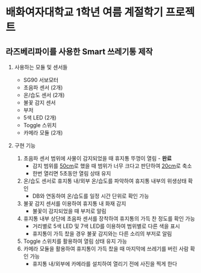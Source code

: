# 배화여자대학교 1학년 여름 계절학기 프로젝트

## 라즈베리파이를 사용한 Smart 쓰레기통 제작

1. 사용하는 모듈 및 센서들
    - SG90 서보모터
    - 초음파 센서 (2개)
    - 온/습도 센서 (2개)
    - 불꽃 감지 센서
    - 부저
    - 5색 LED (2개)
    - Toggle 스위치
    - 카메라 모듈 (2개)

1. 구현 기능
    1. 초음파 센서 범위에 사물이 감지되었을 때 휴지통 뚜껑이 열림 - **완료**
        * 감지 범위를 <u>50cm</u>로 했을 때 범위가 너무 크다고 판단하여 <u>20cm</u>로 축소
        * 한번 열리면 5초동안 열림 상태 유지
    1. 온/습도 센서로 휴지통 내/외부 온/습도를 파악하여 휴지통 내부의 위생상태 확인 
        * DB와 연동하여 온/습도를 일정 시간 단위로 확인 가능
    1. 불꽃 감지 센서를 이용하여 휴지통 내 화재 감지
        * 불꽃이 감지되었을 때 부저로 알림
    1. 휴지통 내부 상단에 초음파 센서를 장착하여 휴지통의 가득 찬 정도를 확인 가능
        * 거리별로 5색 LED 및 7색 LED를 이용하여 범위별로 다른 색을 표시
        * 휴지통이 가득 찼을 경우 불꽃 감지와는 다른 소리의 부저로 알림
    1. Toggle 스위치를 활용하여 열림 상태 유지 가능
    1. 카메라 모듈을 활용하여 휴지통이 가득 찼을 때 마지막에 쓰레기를 버린 사람 확인 가능
        * 휴지통 내/외부에 카메라를 설치하여 열리기 전에 사진을 찍게 한다